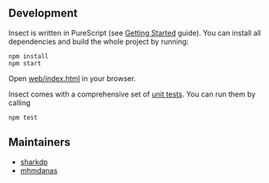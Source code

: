 Development
-----------

Insect is written in PureScript (see [Getting Started](https://github.com/purescript/documentation/blob/master/guides/Getting-Started.md) guide). You can install all dependencies and build the whole project by running:

    npm install
    npm start

Open [web/index.html](web/index.html) in your browser.

Insect comes with a comprehensive set of [unit tests](test/Main.purs). You can run them by calling

    npm test

Maintainers
-----------

* [sharkdp](https://github.com/sharkdp)
* [mhmdanas](https://github.com/mhmdanas)
